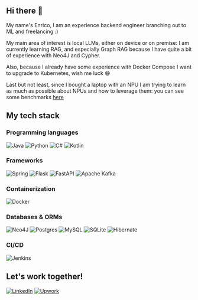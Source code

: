 ## Hi there 👋
My name's Enrico, I am an experience backend engineer branching out to ML and freelancing :)

My main area of interest is local LLMs, either on device or on premise: I am currently learning RAG, and especially Graph RAG because I have quite a bit of experience with Neo4J and Cypher.

Also, because I already have some experience with Docker Compose I want to upgrade to Kubernetes, wish me luck 😅

Last but not least, since I bought a laptop with an NPU I am trying to learn as much as possible about NPUs and how to leverage them: you can see some benchmarks [here](https://medium.com/@Enrico_Rampazzo/what-i-learned-from-running-llama-3-locally-on-an-ultralight-laptop-without-a-gpu-3dd4236eb547)

## My tech stack

### Programming languages

![Java](https://img.shields.io/badge/java-%23ED8B00.svg?style=for-the-badge&logo=openjdk&logoColor=white) ![Python](https://img.shields.io/badge/python-3670A0?style=for-the-badge&logo=python&logoColor=ffdd54) ![C#](https://img.shields.io/badge/c%23-%23239120.svg?style=for-the-badge&logo=csharp&logoColor=white) ![Kotlin](https://img.shields.io/badge/kotlin-%237F52FF.svg?style=for-the-badge&logo=kotlin&logoColor=white)

### Frameworks

![Spring](https://img.shields.io/badge/spring-%236DB33F.svg?style=for-the-badge&logo=spring&logoColor=white) ![Flask](https://img.shields.io/badge/flask-%23000.svg?style=for-the-badge&logo=flask&logoColor=white) ![FastAPI](https://img.shields.io/badge/FastAPI-005571?style=for-the-badge&logo=fastapi) ![Apache Kafka](https://img.shields.io/badge/Apache%20Kafka-000?style=for-the-badge&logo=apachekafka)

### Containerization
![Docker](https://img.shields.io/badge/docker-%230db7ed.svg?style=for-the-badge&logo=docker&logoColor=white)

### Databases & ORMs
![Neo4J](https://img.shields.io/badge/Neo4j-008CC1?style=for-the-badge&logo=neo4j&logoColor=white) ![Postgres](https://img.shields.io/badge/postgres-%23316192.svg?style=for-the-badge&logo=postgresql&logoColor=white) ![MySQL](https://img.shields.io/badge/mysql-4479A1.svg?style=for-the-badge&logo=mysql&logoColor=white) ![SQLite](https://img.shields.io/badge/sqlite-%2307405e.svg?style=for-the-badge&logo=sqlite&logoColor=white) ![Hibernate](https://img.shields.io/badge/Hibernate-59666C?style=for-the-badge&logo=Hibernate&logoColor=white)


### CI/CD
![Jenkins](https://img.shields.io/badge/jenkins-%232C5263.svg?style=for-the-badge&logo=jenkins&logoColor=white)

## Let's work together!

[![LinkedIn](https://img.shields.io/badge/linkedin-%230077B5.svg?style=for-the-badge&logo=linkedin&logoColor=white)](https://www.linkedin.com/in/enricorampazzo/)
[![Upwork](https://img.shields.io/badge/UpWork-6FDA44?style=for-the-badge&logo=Upwork&logoColor=white)](https://www.upwork.com/freelancers/~01eefa14727e06908f)
<!--
**enricorampazzo/enricorampazzo** is a ✨ _special_ ✨ repository because its `README.md` (this file) appears on your GitHub profile.

Here are some ideas to get you started:

- 🔭 I’m currently working on ...
- 🌱 I’m currently learning ...
- 👯 I’m looking to collaborate on ...
- 🤔 I’m looking for help with ...
- 💬 Ask me about ...
- 📫 How to reach me: ...
- 😄 Pronouns: ...
- ⚡ Fun fact: ...
-->
